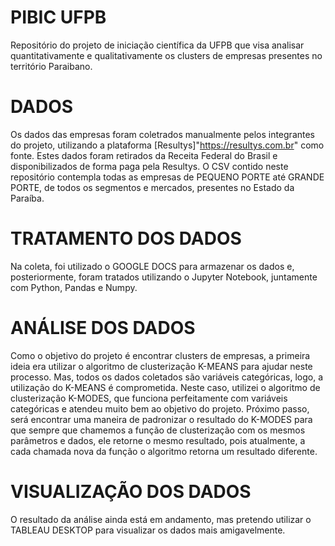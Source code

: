 # PIBIC UFPB
Repositório do projeto de iniciação científica da UFPB que visa analisar quantitativamente e qualitativamente os clusters de empresas presentes no território Paraibano.


# DADOS
Os dados das empresas foram coletrados manualmente pelos integrantes do projeto, utilizando a plataforma [Resultys]"https://resultys.com.br" como fonte. Estes dados foram retirados da Receita Federal do Brasil e disponibilizados de forma paga pela Resultys. O CSV contido neste repositório contempla todas as empresas de PEQUENO PORTE até GRANDE PORTE, de todos os segmentos e mercados, presentes no Estado da Paraíba.

# TRATAMENTO DOS DADOS
Na coleta, foi utilizado o GOOGLE DOCS para armazenar os dados e, posteriormente, foram tratados utilizando o Jupyter Notebook, juntamente com Python, Pandas e Numpy.

# ANÁLISE DOS DADOS
Como o objetivo do projeto é encontrar clusters de empresas, a primeira ideia era utilizar o algoritmo de clusterização K-MEANS para ajudar neste processo. Mas, todos os dados coletados são variáveis categóricas, logo, a utilização do K-MEANS é comprometida.
Neste caso, utilizei o algoritmo de clusterização K-MODES, que funciona perfeitamente com variáveis categóricas e atendeu muito bem ao objetivo do projeto. 
Próximo passo, será encontrar uma maneira de padronizar o resultado do K-MODES para que sempre que chamemos a função de clusterização com os mesmos parâmetros e dados, ele retorne o mesmo resultado, pois atualmente, a cada chamada nova da função o algoritmo retorna um resultado diferente.

# VISUALIZAÇÃO DOS DADOS
O resultado da análise ainda está em andamento, mas pretendo utilizar o TABLEAU DESKTOP para visualizar os dados mais amigavelmente.
